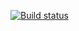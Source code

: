 [![Build status](https://ci.appveyor.com/api/projects/status/c7dyr9mutvhux0vg?svg=true)](https://ci.appveyor.com/project/Andrey09123/ajs-unit)


